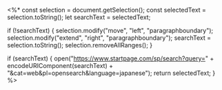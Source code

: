 <%*
const selection = document.getSelection();
const selectedText = selection.toString();
let searchText = selectedText;

if (!searchText) {
  selection.modify("move", "left", "paragraphboundary");
  selection.modify("extend", "right", "paragraphboundary");
  searchText = selection.toString();
  selection.removeAllRanges();
}

if (searchText) {
  open("https://www.startpage.com/sp/search?query=" + encodeURIComponent(searchText) + "&cat=web&pl=opensearch&language=japanese");
    return selectedText;
}
%>